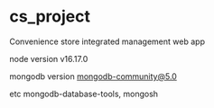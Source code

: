 # cs_project
Convenience store integrated management web app

node version
v16.17.0

mongodb version
mongodb-community@5.0

etc
mongodb-database-tools, mongosh
